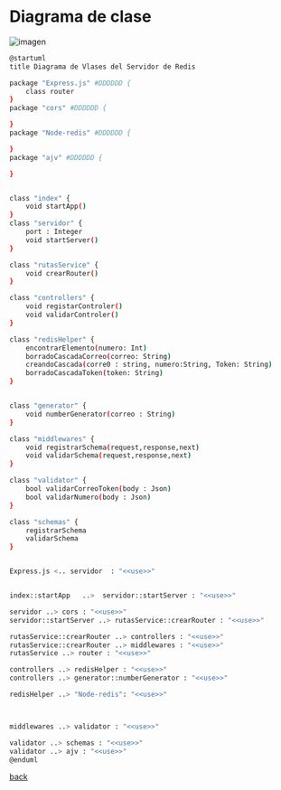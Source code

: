 # Diagrama de clase



![imagen](http://www.plantuml.com/plantuml/png/VPHFZzf03CNl-HHMUg4IHJr726t5hlhdi8Ubwdt8M6dOoJZrJ2XLrU_UuFn97C7cWeX_xxsn6VCGek7OL2v9OXaTmcDf2ZQL0Olmmvc00ImwE22VIqjyVVs2jWn9KflyrHG8wTEbPWnXSmefl7kK1_ucq3vvQn20gOd8oRz9aHChTbvx9eiVk8suIvZJUL5AaYufBRt5Izgddwcq8FrzgklL-vRhgT0tCu0rSOGCllg81V92U-qSMUI3dfjeWamaHnMMCnf-aNQL82SVcPn33efdBCfhoBwhYseideqhhQvDZZAWB-Xg7Bj0Bp66dnnMw2EjV5CXapJM-Hw9sLZQcv0RQ_R4ZBJAvIE3G-JI5m9A8tu4E-GZP124MKFlVEY_VgTNzDf1HmcmYXgR_Mu5UcGJYTLusfGZykUXrfyKb4DlK9NMElnj66zDc0qVyfzOcHNZhmP3NBTSJJxWskCbBeV-DZsF5Nn-xYEH6qow-NQj7yd-WGo-1VAIfi1dcQPcfemWPndRMdGaxzIfPQxJJi9siu4mh6_hdswtJS3TBcqnsPSi6vO403QR7OouL8OLqD814S5rdrNvfe6Wyzt9ijd2QFlxcEHD-wHaRwkcEt9V9I3VED0yKfXn0JMuvCQRdMNwEY_yPtwYc_yFAZ19Pdq8Ebv2xJY-5gY_HGhHX3cTLVK1lMqgzny0.png)

```bash
@startuml
title Diagrama de Vlases del Servidor de Redis

package "Express.js" #DDDDDD {
    class router
}
package "cors" #DDDDDD {

}
package "Node-redis" #DDDDDD {

}
package "ajv" #DDDDDD {

}


class "index" {
    void startApp()
}
class "servidor" {
    port : Integer
    void startServer()
}

class "rutasService" {
    void crearRouter()
}

class "controllers" {
    void registarControler()
    void validarControler()
}

class "redisHelper" {
    encontrarElemento(numero: Int)
    borradoCascadaCorreo(correo: String)
    creandoCascada(corre0 : string, numero:String, Token: String)
    borradoCascadaToken(token: String)
}


class "generator" {
    void numberGenerator(correo : String)
}

class "middlewares" {
    void registrarSchema(request,response,next)
    void validarSchema(request,response,next)
}

class "validator" {
    bool validarCorreoToken(body : Json)
    bool validarNumero(body : Json)
}

class "schemas" {
    registrarSchema
    validarSchema
}


Express.js <.. servidor  : "<<use>>"


index::startApp   ..>  servidor::startServer : "<<use>>"

servidor ..> cors : "<<use>>"
servidor::startServer ..> rutasService::crearRouter : "<<use>>"

rutasService::crearRouter ..> controllers : "<<use>>"
rutasService::crearRouter ..> middlewares : "<<use>>"
rutasService ..> router : "<<use>>"

controllers ..> redisHelper : "<<use>>"
controllers ..> generator::numberGenerator : "<<use>>"

redisHelper ..> "Node-redis": "<<use>>"



middlewares ..> validator : "<<use>>"

validator ..> schemas : "<<use>>"
validator ..> ajv : "<<use>>"
@enduml
```

[back](../../../../Diagramas.md)